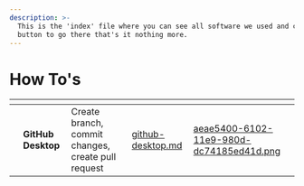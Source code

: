 ```yaml
---
description: >-
  This is the 'index' file where you can see all software we used and click on a
  button to go there that's it nothing more.
---
```


# How To's

<table data-view="cards"><thead><tr><th></th><th></th><th></th><th data-hidden data-card-target data-type="content-ref"></th><th data-hidden data-card-cover data-type="files"></th></tr></thead><tbody><tr><td></td><td><strong>GitHub Desktop</strong></td><td>Create branch, commit changes, create pull request</td><td><a href="github-desktop.md">github-desktop.md</a></td><td><a href="../../../.gitbook/assets/aeae5400-6102-11e9-980d-dc74185ed41d.png">aeae5400-6102-11e9-980d-dc74185ed41d.png</a></td></tr></tbody></table>
